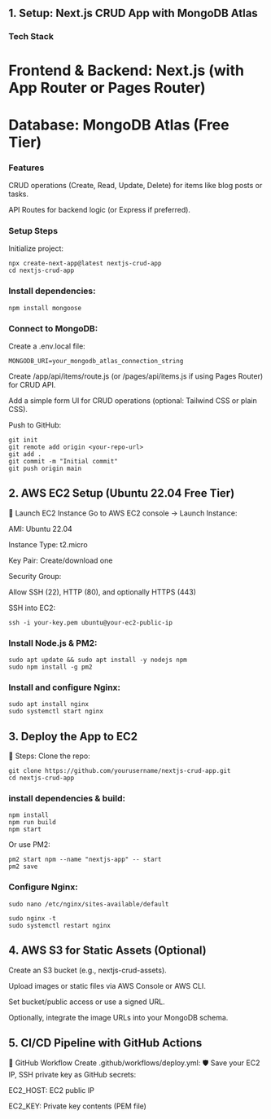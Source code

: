 ## 1. Setup: Next.js CRUD App with MongoDB Atlas
### Tech Stack
# Frontend & Backend: Next.js (with App Router or Pages Router)

# Database: MongoDB Atlas (Free Tier)

### Features
CRUD operations (Create, Read, Update, Delete) for items like blog posts or tasks.

API Routes for backend logic (or Express if preferred).

### Setup Steps
Initialize project:

```
npx create-next-app@latest nextjs-crud-app
cd nextjs-crud-app
```

### Install dependencies:

```
npm install mongoose
```

### Connect to MongoDB:

Create a .env.local file:

```
MONGODB_URI=your_mongodb_atlas_connection_string
```

Create /app/api/items/route.js (or /pages/api/items.js if using Pages Router) for CRUD API.

Add a simple form UI for CRUD operations (optional: Tailwind CSS or plain CSS).

Push to GitHub:

```
git init
git remote add origin <your-repo-url>
git add .
git commit -m "Initial commit"
git push origin main
```

## 2. AWS EC2 Setup (Ubuntu 22.04 Free Tier)
🔧 Launch EC2 Instance
Go to AWS EC2 console → Launch Instance:

AMI: Ubuntu 22.04

Instance Type: t2.micro

Key Pair: Create/download one

Security Group:

Allow SSH (22), HTTP (80), and optionally HTTPS (443)

SSH into EC2:

```
ssh -i your-key.pem ubuntu@your-ec2-public-ip
```

### Install Node.js & PM2:

```
sudo apt update && sudo apt install -y nodejs npm
sudo npm install -g pm2
```

### Install and configure Nginx:

```
sudo apt install nginx
sudo systemctl start nginx
```

## 3. Deploy the App to EC2
🔧 Steps:
Clone the repo:

```
git clone https://github.com/yourusername/nextjs-crud-app.git
cd nextjs-crud-app
```

### install dependencies & build:

```
npm install
npm run build
npm start
```

Or use PM2:

```
pm2 start npm --name "nextjs-app" -- start
pm2 save
```

### Configure Nginx:

```
sudo nano /etc/nginx/sites-available/default
```


```
sudo nginx -t
sudo systemctl restart nginx
```


## 4. AWS S3 for Static Assets (Optional)
Create an S3 bucket (e.g., nextjs-crud-assets).

Upload images or static files via AWS Console or AWS CLI.

Set bucket/public access or use a signed URL.

Optionally, integrate the image URLs into your MongoDB schema.


## 5. CI/CD Pipeline with GitHub Actions
🔧 GitHub Workflow
Create .github/workflows/deploy.yml:
🛡️ Save your EC2 IP, SSH private key as GitHub secrets:

EC2_HOST: EC2 public IP

EC2_KEY: Private key contents (PEM file)